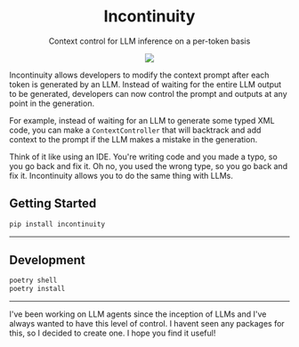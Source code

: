 <!-- HEADER -->
<div align="center">
   <!-- <img src="./assets/paige_mascot.png" alt="Logo" width="200" height="200"> -->
   <h1 align="center">Incontinuity</h1>
    <p align="center">Context control for LLM inference on a per-token basis</p>
</div>

<!-- BADGES -->
<p align="center">
   <a href="https://pypi.org/project/incontinuity/"><img src="https://img.shields.io/pypi/v/incontinuity?logo=pypi&logoColor=white"/></a>
</p>

<!-- DESCRIPTION -->
Incontinuity allows developers to modify the context prompt after each token is generated by an LLM. Instead of waiting for the entire LLM output to be generated, developers can now control the prompt and outputs at any point in the generation.

For example, instead of waiting for an LLM to generate some typed XML code, you can make a `ContextController` that will backtrack and add context to the prompt if the LLM makes a mistake in the generation. 

Think of it like using an IDE. You're writing code and you made a typo, so you go back and fix it. Oh no, you used the wrong type, so you go back and fix it. Incontinuity allows you to do the same thing with LLMs.

## Getting Started

```bash
pip install incontinuity
```

---

## Development

```bash
poetry shell
poetry install
```

---

I've been working on LLM agents since the inception of LLMs and I've always wanted to have this level of control. I havent seen any packages for this, so I decided to create one. I hope you find it useful!
